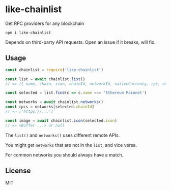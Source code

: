 # like-chainlist

Get RPC providers for any blockchain

```
npm i like-chainlist
```

Depends on third-party API requests. Open an issue if it breaks, will fix.

## Usage

```js
const chainlist = require('like-chainlist')

const list = await chainlist.list()
// => [{ name, chain, icon, chainId, networkId, nativeCurrency, rpc, explorers }]

const selected = list.find(c => c.name === 'Ethereum Mainnet')

const networks = await chainlist.networks()
const rpcs = networks[selected.chainId]
// => ['https://...']

const image = await chainlist.icon(selected.icon)
// => <Buffer ...> or null
```

The `list()` and `networks()` uses different remote APIs.

You might get `networks` that are not in the `list`, and vice versa.

For common networks you should always have a match.

## License

MIT
